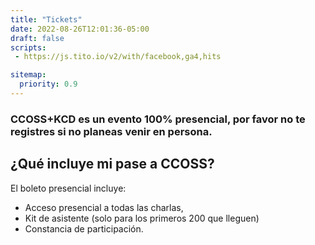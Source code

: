 ```yaml
---
title: "Tickets"
date: 2022-08-26T12:01:36-05:00
draft: false
scripts: 
 - https://js.tito.io/v2/with/facebook,ga4,hits

sitemap:
  priority: 0.9
---
```


### CCOSS+KCD es un evento 100% presencial, por favor no te registres si no planeas venir en persona.

<tito-widget
      event="softwareguru/ccosskcd-2024"
      save-metadata-parameters="utm_*"
    ></tito-widget>

## ¿Qué incluye mi pase a CCOSS?

El boleto presencial incluye:
* Acceso presencial a todas las charlas,
* Kit de asistente (solo para los primeros 200 que lleguen)
* Constancia de participación.
